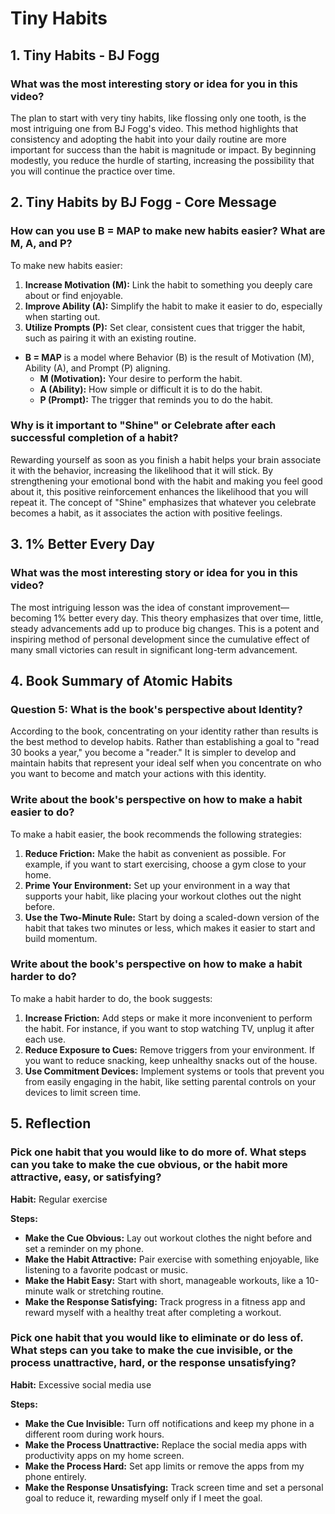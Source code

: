 
# Tiny Habits

## 1. Tiny Habits - BJ Fogg
### What was the most interesting story or idea for you in this video?
The plan to start with very tiny habits, like flossing only one tooth, is the most intriguing one from BJ Fogg's video. This method highlights that consistency and adopting the habit into your daily routine are more important for success than the habit is magnitude or impact. By beginning modestly, you reduce the hurdle of starting, increasing the possibility that you will continue the practice over time.

## 2. Tiny Habits by BJ Fogg - Core Message
### How can you use B = MAP to make new habits easier? What are M, A, and P?
To make new habits easier:
1. **Increase Motivation (M):** Link the habit to something you deeply care about or find enjoyable.
2. **Improve Ability (A):** Simplify the habit to make it easier to do, especially when starting out.
3. **Utilize Prompts (P):** Set clear, consistent cues that trigger the habit, such as pairing it with an existing routine.

- **B = MAP** is a model where Behavior (B) is the result of Motivation (M), Ability (A), and Prompt (P) aligning.
  - **M (Motivation):** Your desire to perform the habit.
  - **A (Ability):** How simple or difficult it is to do the habit.
  - **P (Prompt):** The trigger that reminds you to do the habit.


### Why is it important to "Shine" or Celebrate after each successful completion of a habit?
Rewarding yourself as soon as you finish a habit helps your brain associate it with the behavior, increasing the likelihood that it will stick. By strengthening your emotional bond with the habit and making you feel good about it, this positive reinforcement enhances the likelihood that you will repeat it. The concept of "Shine" emphasizes that whatever you celebrate becomes a habit, as it associates the action with positive feelings.


## 3. 1% Better Every Day
### What was the most interesting story or idea for you in this video?
The most intriguing lesson was the idea of constant improvement—becoming 1% better every day. This theory emphasizes that over time, little, steady advancements add up to produce big changes. This is a potent and inspiring method of personal development since the cumulative effect of many small victories can result in significant long-term advancement.


## 4. Book Summary of Atomic Habits
### Question 5: What is the book's perspective about Identity?
According to the book, concentrating on your identity rather than results is the best method to develop habits. Rather than establishing a goal to "read 30 books a year," you become a "reader." It is simpler to develop and maintain habits that represent your ideal self when you concentrate on who you want to become and match your actions with this identity.

### Write about the book's perspective on how to make a habit easier to do?
To make a habit easier, the book recommends the following strategies:
1. **Reduce Friction:** Make the habit as convenient as possible. For example, if you want to start exercising, choose a gym close to your home.
2. **Prime Your Environment:** Set up your environment in a way that supports your habit, like placing your workout clothes out the night before.
3. **Use the Two-Minute Rule:** Start by doing a scaled-down version of the habit that takes two minutes or less, which makes it easier to start and build momentum.

### Write about the book's perspective on how to make a habit harder to do?
To make a habit harder to do, the book suggests:
1. **Increase Friction:** Add steps or make it more inconvenient to perform the habit. For instance, if you want to stop watching TV, unplug it after each use.
2. **Reduce Exposure to Cues:** Remove triggers from your environment. If you want to reduce snacking, keep unhealthy snacks out of the house.
3. **Use Commitment Devices:** Implement systems or tools that prevent you from easily engaging in the habit, like setting parental controls on your devices to limit screen time.

## 5. Reflection

### Pick one habit that you would like to do more of. What steps can you take to make the cue obvious, or the habit more attractive, easy, or satisfying?
**Habit:** Regular exercise

**Steps:**
- **Make the Cue Obvious:** Lay out workout clothes the night before and set a reminder on my phone.
- **Make the Habit Attractive:** Pair exercise with something enjoyable, like listening to a favorite podcast or music.
- **Make the Habit Easy:** Start with short, manageable workouts, like a 10-minute walk or stretching routine.
- **Make the Response Satisfying:** Track progress in a fitness app and reward myself with a healthy treat after completing a workout.

### Pick one habit that you would like to eliminate or do less of. What steps can you take to make the cue invisible, or the process unattractive, hard, or the response unsatisfying?
**Habit:** Excessive social media use

**Steps:**
- **Make the Cue Invisible:** Turn off notifications and keep my phone in a different room during work hours.
- **Make the Process Unattractive:** Replace the social media apps with productivity apps on my home screen.
- **Make the Process Hard:** Set app limits or remove the apps from my phone entirely.
- **Make the Response Unsatisfying:** Track screen time and set a personal goal to reduce it, rewarding myself only if I meet the goal.
